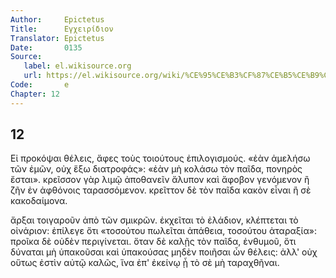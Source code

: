 ```yaml
---
Author:     Epictetus  
Title:      Εγχειρίδιον  
Translator: Epictetus  
Date:       0135  
Source:
   label: el.wikisource.org
   url: https://el.wikisource.org/wiki/%CE%95%CE%B3%CF%87%CE%B5%CE%B9%CF%81%CE%AF%CE%B4%CE%B9%CE%BF%CE%BD 
Code:       e  
Chapter: 12
---
```

##  12

Εἰ προκόψαι θέλεις, ἄφες τοὺς τοιούτους ἐπιλογισμούς. «ἐὰν ἀμελήσω τῶν ἐμῶν,
οὐχ ἕξω διατροφάς»: «ἐὰν μὴ κολάσω τὸν παῖδα, πονηρὸς ἔσται». κρεῖσσον γὰρ λιμῷ
ἀποθανεῖν ἄλυπον καὶ ἄφοβον γενόμενον ἢ ζῆν ἐν ἀφθόνοις ταρασσόμενον. κρεῖττον
δὲ τὸν παῖδα κακὸν εἶναι ἢ σὲ κακοδαίμονα.

ἄρξαι τοιγαροῦν ἀπὸ τῶν σμικρῶν. ἐκχεῖται τὸ ἐλάδιον, κλέπτεται τὸ οἰνάριον:
ἐπίλεγε ὅτι «τοσούτου πωλεῖται ἀπάθεια, τοσούτου ἀταραξία»: προῖκα δὲ οὐδὲν
περιγίνεται. ὅταν δὲ καλῇς τὸν παῖδα, ἐνθυμοῦ, ὅτι δύναται μὴ ὑπακοῦσαι καὶ
ὑπακούσας μηδὲν ποιῆσαι ὧν θέλεις: ἀλλ' οὐχ οὕτως ἐστὶν αὐτῷ καλῶς, ἵνα ἐπ'
ἐκείνῳ ᾖ τὸ σὲ μὴ ταραχθῆναι.


